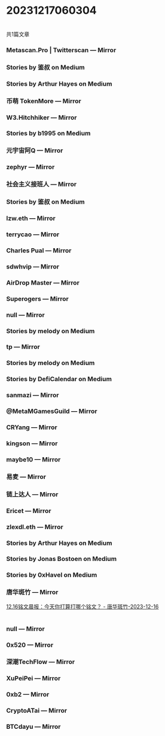 <h1>20231217060304</h1><br/>共1篇文章


###  Metascan.Pro | Twitterscan — Mirror











###  Stories by 鉴叔 on Medium









###  Stories by Arthur Hayes on Medium















###  币萌 TokenMore — Mirror











###  W3.Hitchhiker — Mirror











###  Stories by b1995 on Medium















###  元宇宙阿Q — Mirror







###  zephyr — Mirror













###  社会主义接班人 — Mirror













###  Stories by 鉴叔 on Medium

















###  lzw.eth — Mirror













###  terrycao — Mirror



















###  Charles Pual — Mirror









###  sdwhvip — Mirror

























###  AirDrop Master — Mirror













###  Superogers — Mirror













###  null — Mirror











###  Stories by melody on Medium

















###  tp — Mirror











###  Stories by melody on Medium







###  Stories by DefiCalendar on Medium







###  sanmazi — Mirror



























###  @MetaMGamesGuild — Mirror







###  CRYang — Mirror





















###  kingson — Mirror

















###  maybe10 — Mirror

















###  易麦 — Mirror













###  链上达人 — Mirror













###  Ericet — Mirror







###  zlexdl.eth — Mirror







###  Stories by Arthur Hayes on Medium









###  Stories by Jonas Bostoen on Medium











###  Stories by 0xHavel on Medium











###  唐华斑竹 — Mirror

<a target=_blank rel=nofollow href="https://mirror.xyz/0x731644a15A2C445825F7Bd6002870c49B83bc859/uS2MVfEWYYfvTWVuvTjXawnXKxI5WW35SDb3MlmqKpQ" >12.16铭文晨报：今天你打算打哪个铭文？ - 唐华斑竹-2023-12-16</a><br/><br/>





###  null — Mirror









###  0x520 — Mirror















###  深潮TechFlow — Mirror





















###  XuPeiPei — Mirror















###  0xb2 — Mirror







###  CryptoATai — Mirror



















###  BTCdayu — Mirror





